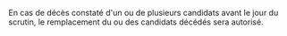 En cas de décès constaté d'un ou de plusieurs candidats avant le jour du scrutin, le remplacement du ou des candidats décédés sera autorisé.